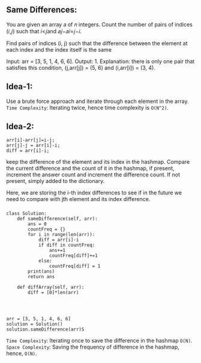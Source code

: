 ## Same Differences:

You are given an array 𝑎 of 𝑛 integers. Count the number of pairs of indices (𝑖,𝑗) such that 𝑖<𝑗and 𝑎𝑗−𝑎𝑖=𝑗−𝑖.

Find pairs of indices (i, j) such that the difference between the element at each index and the index itself is the same

Input: arr = [3, 5, 1, 4, 6, 6].
Output: 1.
Explanation: there is only one pair that satisfies this condition, (j,arr[j]) = (5, 6) and (i,arr[i]) = (3, 4).

## Idea-1:

Use a brute force approach and iterate through each element in the array.
`Time Complexity`: Iterating twice, hence time complexity is `O(N^2)`.

## Idea-2:

```plaintext
arr[i]-arr[j]=i-j;
arr[j]-j = arr[i]-i;
diff = arr[i]-i;

```

keep the difference of the element and its index in the hashmap.
Compare the current difference and the count of it in the hashmap, if present, increment the answer count and increment the difference count.
If not present, simply added to the dictionary.

Here, we are storing the i-th index differences to see if in the future we need to compare with jth element and its index difference.

###

```PY
class Solution:
    def sameDifference(self, arr):
        ans = 0
        countFreq = {}
        for i in range(len(arr)):
            diff = arr[i]-i
            if diff in countFreq:
                ans+=1
                countFreq[diff]+=1
            else:
                countFreq[diff] = 1
        print(ans)
        return ans

    def diffArray(self, arr):
        diff = [0]*len(arr)




arr = [3, 5, 1, 4, 6, 6]
solution = Solution()
solution.sameDifference(arr)S
```

`Time Complexity`: Iterating once to save the difference in the hashmap `O(N)`.
`Space Complexity`: Saving the frequency of difference in the hashmap, hence, `O(N)`.
